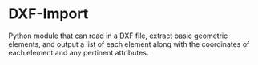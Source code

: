 # DXF-Import
Python module that can read in a DXF file, extract basic geometric elements, and output a list of each element along with the coordinates of each element and any pertinent attributes.
